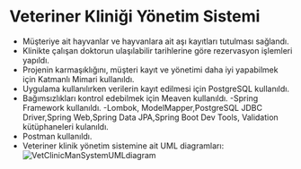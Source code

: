 
# Veteriner Kliniği Yönetim Sistemi

- Müşteriye ait hayvanlar ve hayvanlara ait aşı kayıtları tutulması sağlandı.
- Klinikte çalışan doktorun ulaşılabilir tarihlerine göre rezervasyon işlemleri yapıldı.
- Projenin karmaşıklığını,  müşteri  kayıt ve yönetimi daha iyi yapabilmek için Katmanlı Mimari kullanıldı.
- Uygulama kullanılırken verilerin kayıt edilmesi için PostgreSQL kullanıldı.
- Bağımsızlıkları kontrol edebilmek için Meaven kullanıldı.
-Spring Framework kullanıldı.
-Lombok, ModelMapper,PostgreSQL JDBC Driver,Spring Web,Spring Data JPA,Spring Boot Dev Tools, Validation kütüphaneleri kulanıldı.
- Postman kullanıldı.
- Veteriner klinik yönetim sistemine ait UML diagramları:![VetClinicManSystemUMLdiagram](https://github.com/user-attachments/assets/d51b910a-152f-4d2b-b27f-e9fe3bdceab0)

  


